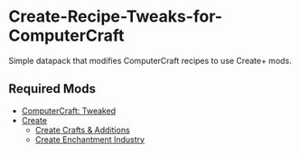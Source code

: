 # Create-Recipe-Tweaks-for-ComputerCraft
Simple datapack that modifies ComputerCraft recipes to use Create+ mods.

## Required Mods
- [ComputerCraft: Tweaked](https://modrinth.com/mod/cc-tweaked)
- [Create](https://modrinth.com/mod/create)
  - [Create Crafts & Additions](https://www.curseforge.com/minecraft/mc-mods/createaddition)
  - [Create Enchantment Industry](https://modrinth.com/mod/create-enchantment-industry)
